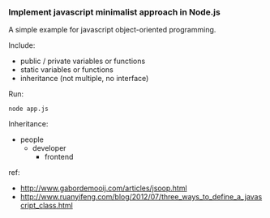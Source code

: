 ### Implement javascript minimalist approach in Node.js

A simple example for javascript object-oriented programming.

Include:
 - public / private variables or functions
 - static variables or functions
 - inheritance (not multiple, no interface)

Run:

    node app.js

Inheritance:
  - people
    - developer
      - frontend

ref:
 - http://www.gabordemooij.com/articles/jsoop.html
 - http://www.ruanyifeng.com/blog/2012/07/three_ways_to_define_a_javascript_class.html

